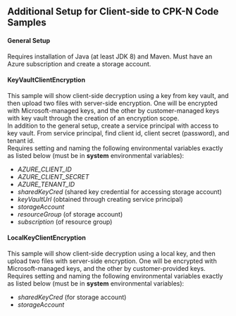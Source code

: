 ## Additional Setup for Client-side to CPK-N Code Samples

#### General Setup
Requires installation of Java (at least JDK 8) and Maven. Must have an Azure subscription and create a storage account.

#### KeyVaultClientEncryption 
This sample will show client-side decryption using a key from key vault, and then upload two files with server-side
encryption. One will be encrypted with Microsoft-managed keys, and the other by customer-managed keys with
key vault through the creation of an encryption scope. \
In addition to the general setup, create a service principal with access to key vault. From service principal, 
find client id, client secret (password), and tenant id. \
Requires setting and naming the following environmental variables exactly as listed below 
(must be in **system** environmental variables):
  * *AZURE_CLIENT_ID*
  * *AZURE_CLIENT_SECRET*
  * *AZURE_TENANT_ID*
  * *sharedKeyCred* (shared key credential for accessing storage account)
  * *keyVaultUrl* (obtained through creating service principal)
  * *storageAccount*
  * *resourceGroup* (of storage account)
  * *subscription* (of resource group)
             
#### LocalKeyClientEncryption
This sample will show client-side decryption using a local key, and then upload two files with server-side
encryption. One will be encrypted with Microsoft-managed keys, and the other by customer-provided keys. \
Requires setting and naming the following environmental variables exactly as listed below (must be in 
**system** environmental variables):
 * *sharedKeyCred* (for storage account)
 * *storageAccount*
 
